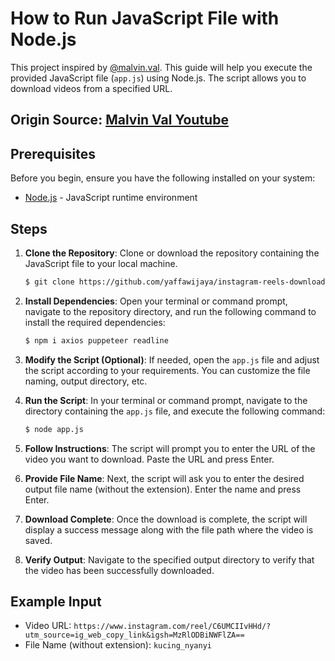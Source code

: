 # How to Run JavaScript File with Node.js
This project inspired by [@malvin.val](https://www.instagram.com/malvin.val/). This guide will help you execute the provided JavaScript file (`app.js`) using Node.js. The script allows you to download videos from a specified URL.

## Origin Source: [Malvin Val Youtube](https://youtu.be/hH6ZinCTEqk?si=P4q4XQP7y42jJ77Q)
## Prerequisites

Before you begin, ensure you have the following installed on your system:

- [Node.js](https://nodejs.org/) - JavaScript runtime environment

## Steps

1. **Clone the Repository**: Clone or download the repository containing the JavaScript file to your local machine.

    ```bash
    $ git clone https://github.com/yaffawijaya/instagram-reels-downloader.git
    ```

2. **Install Dependencies**: Open your terminal or command prompt, navigate to the repository directory, and run the following command to install the required dependencies:

    ```bash
    $ npm i axios puppeteer readline
    ```

3. **Modify the Script (Optional)**: If needed, open the `app.js` file and adjust the script according to your requirements. You can customize the file naming, output directory, etc.

4. **Run the Script**: In your terminal or command prompt, navigate to the directory containing the `app.js` file, and execute the following command:

    ```bash
    $ node app.js
    ```

5. **Follow Instructions**: The script will prompt you to enter the URL of the video you want to download. Paste the URL and press Enter.

6. **Provide File Name**: Next, the script will ask you to enter the desired output file name (without the extension). Enter the name and press Enter.

7. **Download Complete**: Once the download is complete, the script will display a success message along with the file path where the video is saved.

8. **Verify Output**: Navigate to the specified output directory to verify that the video has been successfully downloaded.

## Example Input

- Video URL: `https://www.instagram.com/reel/C6UMCIIvHHd/?utm_source=ig_web_copy_link&igsh=MzRlODBiNWFlZA==`
- File Name (without extension): `kucing_nyanyi`
